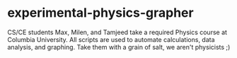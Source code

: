 # experimental-physics-grapher
CS/CE students Max, Milen, and Tamjeed take a required Physics course at Columbia University. All scripts are used to automate calculations, data analysis, and graphing. Take them with a grain of salt, we aren't physicists ;)
